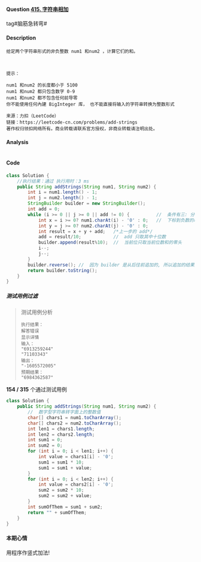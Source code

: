 #### Question [415. 字符串相加](https://leetcode-cn.com/problems/add-strings/)

tag#脑筋急转弯#



#### Description

```
给定两个字符串形式的非负整数 num1 和num2 ，计算它们的和。

 

提示：

num1 和num2 的长度都小于 5100
num1 和num2 都只包含数字 0-9
num1 和num2 都不包含任何前导零
你不能使用任何內建 BigInteger 库， 也不能直接将输入的字符串转换为整数形式

来源：力扣（LeetCode）
链接：https://leetcode-cn.com/problems/add-strings
著作权归领扣网络所有。商业转载请联系官方授权，非商业转载请注明出处。
```



#### Analysis

<img src="">



#### Code

```java
class Solution {
    //执行结果：通过 执行用时：3 ms
    public String addStrings(String num1, String num2) {
        int i = num1.length() - 1;
        int j = num2.length() - 1;
        StringBuilder builder = new StringBuilder();
        int add = 0;
        while (i >= 0 || j >= 0 || add != 0) {          //  条件有三: 分别是 i 和 j 还有位数或者 两个都相加完了, 但是还有多出的进位
            int x = i >= 0? num1.charAt(i) - '0' : 0;   //  下标到负数的时候 0 补齐!
            int y = j >= 0? num2.charAt(j) - '0' : 0;
            int result = x + y + add;   /*上一步的 add*/
            add = result/10;            //  add 只取其中十位数
            builder.append(result%10);  //  当前位只取当前位数和的零头
            i--;
            j--;
        }
        builder.reverse(); //  因为 builder 是从后往前追加的, 所以追加的结果反过来才是真正的结果
        return builder.toString();
    }
}
```



##### 测试用例过滤

> 测试用例分析
>
> ```
> 执行结果：
> 解答错误
> 显示详情
> 输入：
> "6913259244"
> "71103343"
> 输出：
> "-1605572005"
> 预期结果：
> "6984362587"
> ```

**154 / 315** 个通过测试用例

```java
class Solution {
    public String addStrings(String num1, String num2) {
        //  数字型字符串转字面上的整数值                
        char[] chars1 = num1.toCharArray();
        char[] chars2 = num2.toCharArray();
        int len1 = chars1.length;
        int len2 = chars2.length;
        int sum1 = 0;
        int sum2 = 0;
        for (int i = 0; i < len1; i++) {
            int value = chars1[i] - '0';            
            sum1 = sum1 * 10;
            sum1 = sum1 + value;
        }
        for (int i = 0; i < len2; i++) {
            int value = chars2[i] - '0';
            sum2 = sum2 * 10;
            sum2 = sum2 + value;
        }
        int sumOfThem = sum1 + sum2;
        return "" + sumOfThem;
    }   
}
```



#### 本期心情						

用程序作竖式加法!



